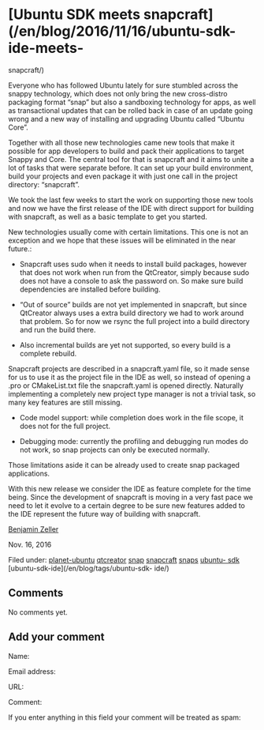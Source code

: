 





#  [Ubuntu SDK meets snapcraft](/en/blog/2016/11/16/ubuntu-sdk-ide-meets-
snapcraft/)

Everyone who has followed Ubuntu lately for sure stumbled across the snappy
technology, which does not only bring the new cross-distro packaging format
“snap” but also a sandboxing technology for apps, as well as transactional
updates that can be rolled back in case of an update going wrong and a new way
of installing and upgrading Ubuntu called “Ubuntu Core”.

Together with all those new technologies came new tools that make it possible
for app developers to build and pack their applications to target Snappy and
Core. The central tool for that is snapcraft and it aims to unite a lot of
tasks that were separate before. It can set up your build environment, build
your projects and even package it with just one call in the project directory:
“snapcraft”.

We took the last few weeks to start the work on supporting those new tools and
now we have the first release of the IDE with direct support for building with
snapcraft, as well as a basic template to get you started.

New technologies usually come with certain limitations. This one is not an
exception and we hope that these issues will be eliminated in the near
future.:

  * Snapcraft uses sudo when it needs to install build packages, however that does not work when run from the QtCreator, simply because sudo does not have a console to ask the password on. So make sure build dependencies are installed before building.

  * “Out of source” builds are not yet implemented in snapcraft, but since QtCreator always uses a extra build directory we had to work around that problem. So for now we rsync the full project into a build directory and run the build there.

  * Also incremental builds are yet not supported, so every build is a complete rebuild.

Snapcraft projects are described in a snapcraft.yaml file, so it made sense
for us to use it as the project file in the IDE as well, so instead of opening
a .pro or CMakeList.txt file the snapcraft.yaml is opened directly. Naturally
implementing a completely new project type manager is not a trivial task, so
many key features are still missing.

  * Code model support: while completion does work in the file scope, it does not for the full project.

  * Debugging mode: currently the profiling and debugging run modes do not work, so snap projects can only be executed normally.

Those limitations aside it can be already used to create snap packaged
applications.

With this new release we consider the IDE as feature complete for the time
being. Since the development of snapcraft is moving in a very fast pace we
need to let it evolve to a certain degree to be sure new features added to the
IDE represent the future way of building with snapcraft.

[Benjamin Zeller](/en/blog/authors/zeller-benjamin/)

Nov. 16, 2016

Filed under: [planet-ubuntu](/en/blog/tags/planet-ubuntu/)
[qtcreator](/en/blog/tags/qtcreator/) [snap](/en/blog/tags/snap/)
[snapcraft](/en/blog/tags/snapcraft/) [snaps](/en/blog/tags/snaps/) [ubuntu-
sdk](/en/blog/tags/ubuntu-sdk/) [ubuntu-sdk-ide](/en/blog/tags/ubuntu-sdk-
ide/)





## Comments

No comments yet.

## Add your comment

Name:

Email address:

URL:

Comment:

If you enter anything in this field your comment will be treated as spam:





